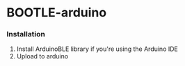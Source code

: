 # BOOTLE-arduino

### Installation
1. Install ArduinoBLE library if you're using the Arduino IDE
2. Upload to arduino
